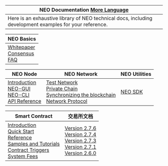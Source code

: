 | NEO Documentation       <span id="moreLan" class="pull-right">[More Language](../language.md)</span> |
| ------------------------------------------------------------ |
| Here is an exhaustive library of NEO technical docs, including development examples for your reference. |

| NEO Basics                                                   |
| ------------------------------------------------------------ |
| [Whitepaper](whitepaper.md)<br />[Consensus](basic/consensus/whitepaper.md)<br />[FAQ](faq.md) |

| NEO Node                                                     | NEO Network                                                  | NEO   Utilities                        |
| ------------------------------------------------------------ | ------------------------------------------------------------ | -------------------------------------- |
| [Introduction](node/introduction.md)<br />[NEO-GUI](node/gui.md)<br />[NEO-CLI](node/cli/cli.md)<br />[API Reference](node/cli/apigen.md) | [Test Network](network/testnet.md)<br />[Private Chain](network/private-chain.md)<br />[Synchronizing the blockchain](network/syncblocks.md)<br />[Network Protocol](network/network-protocol.md) | [NEO SDK](utility/sdk/introduction.md) |

| Smart Contract                                               | 交易所文档                                                   |
| ------------------------------------------------------------ | ------------------------------------------------------------ |
| [Introduction](sc/introduction.md)<br />[Quick Start](sc/quickstart/overview.md)<br />[Reference](sc/reference/api.md)<br />[Samples and Tutorials](sc/tutorial/HelloWorld.md)<br />[Contract Triggers](sc/trigger.md)<br />[System Fees](sc/systemfees.md) | [Version 2.7.6](exchange/v2.7.6.md)<br />[Version 2.7.4](exchange/v2.7.4.md)<br />[Version 2.7.3](exchange/v2.7.3.md)<br />[Version 2.7.1](exchange/v2.7.1.md)<br />[Version 2.6.0](exchange/v2.6.0.md) |


<link rel="stylesheet" href="../styles/index.css">